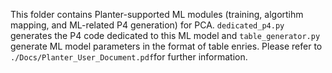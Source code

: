 This folder contains Planter-supported ML modules (training, algortihm mapping, and ML-related P4 generation) for PCA. ```dedicated_p4.py``` generates the P4 code dedicated to this ML model and ```table_generator.py``` generate ML model parameters in the format of table enries. Please refer to ```./Docs/Planter_User_Document.pdf```for further information.
